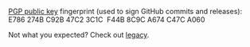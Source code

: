 [PGP public key](sunknudsen.asc) fingerprint (used to sign GitHub commits and releases): E786 274B C92B 47C2 3C1C &nbsp;F44B 8C9C A674 C47C A060

Not what you expected? Check out [legacy](./legacy).